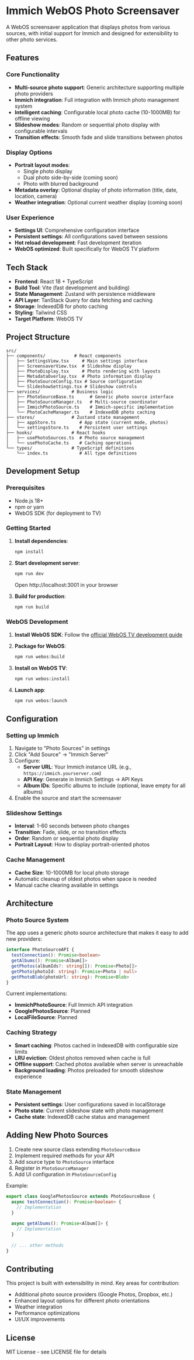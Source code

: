 # Immich WebOS Photo Screensaver

A WebOS screensaver application that displays photos from various sources, with initial support for Immich and designed for extensibility to other photo services.

## Features

### Core Functionality
- **Multi-source photo support**: Generic architecture supporting multiple photo providers
- **Immich integration**: Full integration with Immich photo management system
- **Intelligent caching**: Configurable local photo cache (10-1000MB) for offline viewing
- **Slideshow modes**: Random or sequential photo display with configurable intervals
- **Transition effects**: Smooth fade and slide transitions between photos

### Display Options
- **Portrait layout modes**: 
  - Single photo display
  - Dual photo side-by-side (coming soon)
  - Photo with blurred background
- **Metadata overlay**: Optional display of photo information (title, date, location, camera)
- **Weather integration**: Optional current weather display (coming soon)

### User Experience
- **Settings UI**: Comprehensive configuration interface
- **Persistent settings**: All configurations saved between sessions
- **Hot reload development**: Fast development iteration
- **WebOS optimized**: Built specifically for WebOS TV platform

## Tech Stack

- **Frontend**: React 18 + TypeScript
- **Build Tool**: Vite (fast development and building)
- **State Management**: Zustand with persistence middleware
- **API Layer**: TanStack Query for data fetching and caching
- **Storage**: IndexedDB for photo caching
- **Styling**: Tailwind CSS
- **Target Platform**: WebOS TV

## Project Structure

```
src/
├── components/           # React components
│   ├── SettingsView.tsx     # Main settings interface
│   ├── ScreensaverView.tsx  # Slideshow display
│   ├── PhotoDisplay.tsx     # Photo rendering with layouts
│   ├── MetadataOverlay.tsx  # Photo information display
│   ├── PhotoSourceConfig.tsx # Source configuration
│   └── SlideshowSettings.tsx # Slideshow controls
├── services/            # Business logic
│   ├── PhotoSourceBase.ts      # Generic photo source interface
│   ├── PhotoSourceManager.ts   # Multi-source coordinator
│   ├── ImmichPhotoSource.ts    # Immich-specific implementation
│   └── PhotoCacheManager.ts    # IndexedDB photo caching
├── stores/              # Zustand state management
│   ├── appStore.ts         # App state (current mode, photos)
│   └── settingsStore.ts    # Persistent user settings
├── hooks/               # React hooks
│   ├── usePhotoSources.ts  # Photo source management
│   └── usePhotoCache.ts    # Caching operations
└── types/               # TypeScript definitions
    └── index.ts            # All type definitions
```

## Development Setup

### Prerequisites
- Node.js 18+ 
- npm or yarn
- WebOS SDK (for deployment to TV)

### Getting Started

1. **Install dependencies**:
   ```bash
   npm install
   ```

2. **Start development server**:
   ```bash
   npm run dev
   ```
   Open http://localhost:3001 in your browser

3. **Build for production**:
   ```bash
   npm run build
   ```

### WebOS Development

1. **Install WebOS SDK**:
   Follow the [official WebOS TV development guide](https://webostv.developer.lge.com/develop/tools/sdk-introduction)

2. **Package for WebOS**:
   ```bash
   npm run webos:build
   ```

3. **Install on WebOS TV**:
   ```bash
   npm run webos:install
   ```

4. **Launch app**:
   ```bash
   npm run webos:launch
   ```

## Configuration

### Setting up Immich

1. Navigate to "Photo Sources" in settings
2. Click "Add Source" → "Immich Server"
3. Configure:
   - **Server URL**: Your Immich instance URL (e.g., `https://immich.yourserver.com`)
   - **API Key**: Generate in Immich Settings → API Keys
   - **Album IDs**: Specific albums to include (optional, leave empty for all albums)
4. Enable the source and start the screensaver

### Slideshow Settings

- **Interval**: 1-60 seconds between photo changes
- **Transition**: Fade, slide, or no transition effects
- **Order**: Random or sequential photo display
- **Portrait Layout**: How to display portrait-oriented photos

### Cache Management

- **Cache Size**: 10-1000MB for local photo storage
- Automatic cleanup of oldest photos when space is needed
- Manual cache clearing available in settings

## Architecture

### Photo Source System

The app uses a generic photo source architecture that makes it easy to add new providers:

```typescript
interface PhotoSourceAPI {
  testConnection(): Promise<boolean>
  getAlbums(): Promise<Album[]>
  getPhotos(albumIds?: string[]): Promise<Photo[]>
  getPhoto(photoId: string): Promise<Photo | null>
  getPhotoBlob(photoUrl: string): Promise<Blob>
}
```

Current implementations:
- **ImmichPhotoSource**: Full Immich API integration
- **GooglePhotosSource**: Planned
- **LocalFileSource**: Planned

### Caching Strategy

- **Smart caching**: Photos cached in IndexedDB with configurable size limits
- **LRU eviction**: Oldest photos removed when cache is full
- **Offline support**: Cached photos available when server is unreachable
- **Background loading**: Photos preloaded for smooth slideshow experience

### State Management

- **Persistent settings**: User configurations saved in localStorage
- **Photo state**: Current slideshow state with photo management
- **Cache state**: IndexedDB cache status and management

## Adding New Photo Sources

1. Create new source class extending `PhotoSourceBase`
2. Implement required methods for your API
3. Add source type to `PhotoSource` interface
4. Register in `PhotoSourceManager`
5. Add UI configuration in `PhotoSourceConfig`

Example:
```typescript
export class GooglePhotosSource extends PhotoSourceBase {
  async testConnection(): Promise<boolean> {
    // Implementation
  }
  
  async getAlbums(): Promise<Album[]> {
    // Implementation
  }
  
  // ... other methods
}
```

## Contributing

This project is built with extensibility in mind. Key areas for contribution:

- Additional photo source providers (Google Photos, Dropbox, etc.)
- Enhanced layout options for different photo orientations
- Weather integration
- Performance optimizations
- UI/UX improvements

## License

MIT License - see LICENSE file for details
